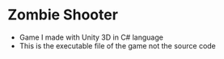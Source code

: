 # Zombie Shooter

-   Game I made with Unity 3D in C# language
-   This is the executable file of the game not the source code
